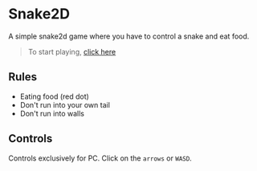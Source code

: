 # Snake2D

A simple snake2d game where you have to control a snake and eat food.

> To start playing, [click here](link)

## Rules
* Eating food (red dot)
* Don't run into your own tail
* Don't run into walls

## Controls
Controls exclusively for PC. Click on the `arrows` or `WASD`.

